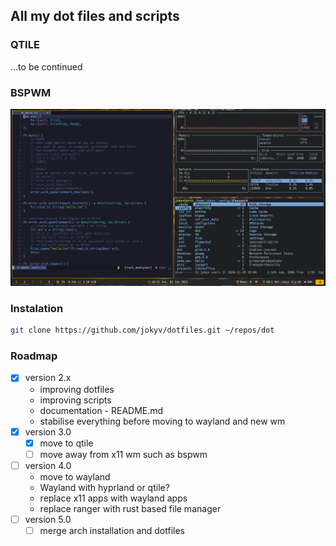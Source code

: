 ## All my dot files and scripts

### QTILE
...to be continued

### BSPWM
![main_screen](./main_screen.png)

### Instalation

```bash
git clone https://github.com/jokyv/dotfiles.git ~/repos/dot
```

### Roadmap

- [x] version 2.x
  - improving dotfiles
  - improving scripts
  - documentation - README.md
  - stabilise everything before moving to wayland and new wm
- [x] version 3.0
  - [x] move to qtile
  - [ ] move away from x11 wm such as bspwm
- [ ] version 4.0
  - move to wayland
  - Wayland with hyprland or qtile?
  - replace x11 apps with wayland apps
  - replace ranger with rust based file manager
- [ ] version 5.0
  - [ ] merge arch installation and dotfiles
